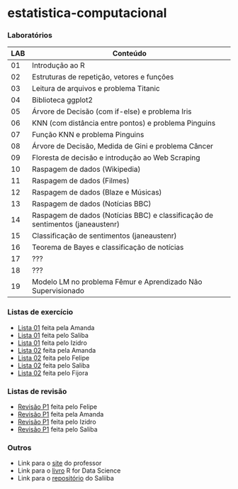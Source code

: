 # estatistica-computacional

### Laboratórios
| **LAB** | **Conteúdo** |
|---------|----------------|
| 01 | Introdução ao R |
| 02 | Estruturas de repetição, vetores e funções |
| 03 | Leitura de arquivos e problema Titanic |
| 04 | Biblioteca ggplot2 |
| 05 | Árvore de Decisão (com if-else) e problema Iris |
| 06 | KNN (com distância entre pontos) e problema Pinguins |
| 07 | Função KNN e problema Pinguins |
| 08 | Árvore de Decisão, Medida de Gini e problema Câncer |
| 09 | Floresta de decisão e introdução ao Web Scraping |
| 10 | Raspagem de dados (Wikipedia) |
| 11 | Raspagem de dados (Filmes) |
| 12 | Raspagem de dados (Blaze e Músicas) |
| 13 | Raspagem de dados (Notícias BBC) |
| 14 | Raspagem de dados (Notícias BBC) e classificação de sentimentos (janeaustenr) |
| 15 | Classificação de sentimentos (janeaustenr) |
| 16 | Teorema de Bayes e classificação de notícias |
| 17 | ??? |
| 18 | ??? |
| 19 | Modelo LM no problema Fêmur e Aprendizado Não Supervisionado |

### Listas de exercício
- [Lista 01](https://github.com/aduarte09/estatistica-computacional/blob/main/exercicios/lista_01_amanda.R) feita pela Amanda
- [Lista 01](https://github.com/aduarte09/estatistica-computacional/blob/main/exercicios/lista_01_saliba.R) feita pelo Saliba
- [Lista 01](https://github.com/aduarte09/estatistica-computacional/blob/main/exercicios/lista_01_izidro.R) feita pelo Izidro
- [Lista 02](https://github.com/aduarte09/estatistica-computacional/blob/main/exercicios/lista_02_amanda.R) feita pela Amanda
- [Lista 02](https://github.com/aduarte09/estatistica-computacional/blob/main/exercicios/lista_02_felipe.qmd) feita pelo Felipe
- [Lista 02](https://github.com/aduarte09/estatistica-computacional/blob/main/exercicios/lista_02_saliba.R) feita pelo Saliba
- [Lista 02](https://github.com/aduarte09/estatistica-computacional/blob/main/exercicios/lista_02_fijora.R) feita pelo Fijora

### Listas de revisão
- [Revisão P1](https://github.com/aduarte09/estatistica-computacional/blob/main/revisao/p1_felipe.R) feita pelo Felipe
- [Revisão P1](https://github.com/aduarte09/estatistica-computacional/blob/main/revisao/p1_amanda.R) feita pela Amanda
- [Revisão P1](https://github.com/aduarte09/estatistica-computacional/blob/main/revisao/p1_izidro.R) feita pelo Izidro
- [Revisão P1](https://github.com/aduarte09/estatistica-computacional/blob/main/revisao/p1_saliba.R) feita pelo Saliba

### Outros
- Link para o [site](franklinpedro.github.io) do professor
- Link para o [livro](https://r4ds.hadley.nz) R for Data Science
- Link para o [repositório](https://github.com/SalibaM/UFU/tree/main/FAMAT31041%20-%20ESTCOMP) do Saliiba
